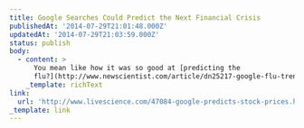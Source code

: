 ```yaml
---
title: Google Searches Could Predict the Next Financial Crisis
publishedAt: '2014-07-29T21:01:48.000Z'
updatedAt: '2014-07-29T21:03:59.000Z'
status: publish
body:
  - content: >
      You mean like how it was so good at [predicting the
      flu?](http://www.newscientist.com/article/dn25217-google-flu-trends-gets-it-wrong-three-years-running.html)
    _template: richText
link:
  url: 'http://www.livescience.com/47084-google-predicts-stock-prices.html'
_template: link
---
```


